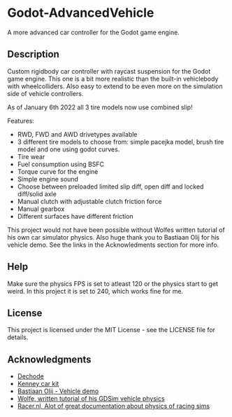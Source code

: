 # Godot-AdvancedVehicle
A more advanced car controller for the Godot game engine.

## Description

Custom rigidbody car controller with raycast suspension for the Godot game engine. This one is a bit more realistic than the built-in vehiclebody with wheelcolliders. Also easy to extend to be even more on the simulation side of vehicle controllers.

As of January 6th 2022 all 3 tire models now use combined slip!

Features:
- RWD, FWD and AWD drivetypes available
- 3 different tire models to choose from: simple pacejka model, brush tire model and one using godot curves.
- Tire wear
- Fuel consumption using BSFC
- Torque curve for the engine
- Simple engine sound
- Choose between preloaded limited slip diff, open diff and locked diff/solid axle
- Manual clutch with adjustable clutch friction force
- Manual gearbox
- Different surfaces have different friction

This project would not have been possible without Wolfes written tutorial of his own car simulator physics. Also huge thank you to Bastiaan Olij for his vehicle demo. See the links in the Acknowledments section for more info.

## Help

Make sure the physics FPS is set to atleast 120 or the physics start to get weird. In this project it is set to 240, which works fine for me.

## License

This project is licensed under the MIT License - see the LICENSE file for details.

## Acknowledgments

* [Dechode](https://github.com/Dechode/Godot-AdvancedVehicle/)
* [Kenney car kit](https://www.kenney.nl/assets/car-kit)
* [Bastiaan Olij - Vehicle demo](https://github.com/BastiaanOlij/vehicle-demo/)
* [Wolfe, written tutorial of his GDSim vehicle physics](https://www.gtplanet.net/forum/threads/gdsim-v0-4a-autocross-and-custom-setups.396400/)
* [Racer.nl, Alot of great documentation about physics of racing sims](http://www.racer.nl/)


